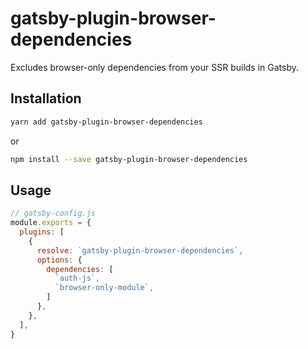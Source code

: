 # gatsby-plugin-browser-dependencies

Excludes browser-only dependencies from your SSR builds in Gatsby.

## Installation

```bash
yarn add gatsby-plugin-browser-dependencies
```

or

```bash
npm install --save gatsby-plugin-browser-dependencies
```

## Usage

```js
// gatsby-config.js
module.exports = {
  plugins: [
    {
      resolve: `gatsby-plugin-browser-dependencies`,
      options: {
        dependencies: [
          `auth-js`,
          `browser-only-module`,
        ]
      },
    },
  ],
}
```